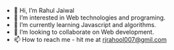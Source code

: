 - 👋 Hi, I’m Rahul Jaiwal
- 👀 I’m interested in Web technologies and programing.
- 🌱 I’m currently learning Javascript and algorithms.
- 💞️ I’m looking to collaborate on Web development.
- 📫 How to reach me - hit me at rjrahool007@gmil.com


